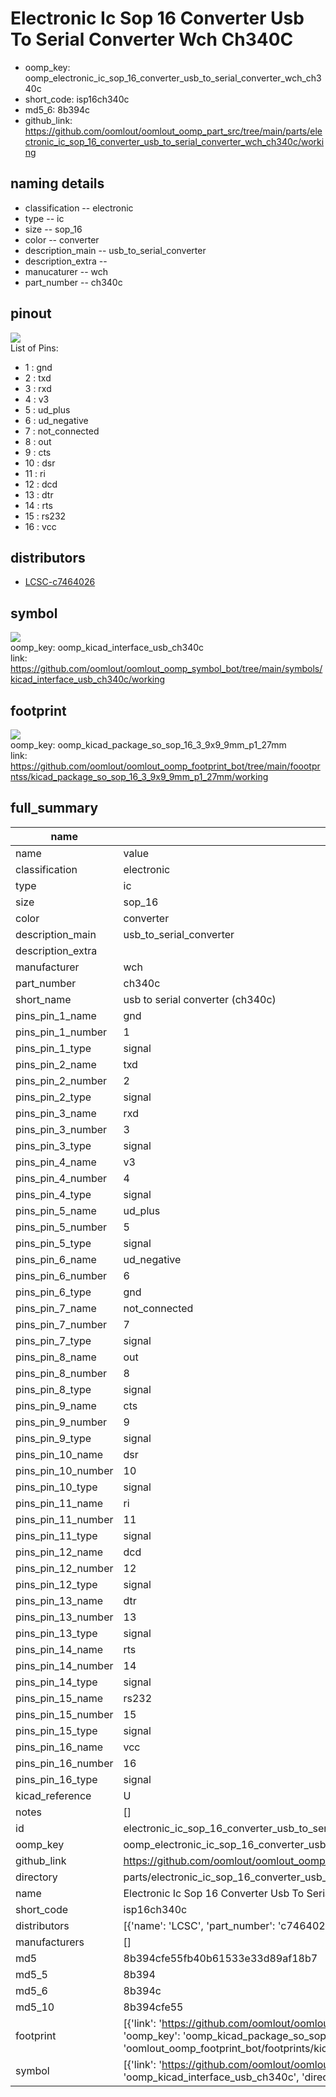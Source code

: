 # Electronic Ic Sop 16 Converter Usb To Serial Converter Wch Ch340C

  
* oomp_key: oomp_electronic_ic_sop_16_converter_usb_to_serial_converter_wch_ch340c 
* short_code: isp16ch340c
* md5_6: 8b394c  
* github_link: https://github.com/oomlout/oomlout_oomp_part_src/tree/main/parts/electronic_ic_sop_16_converter_usb_to_serial_converter_wch_ch340c/working  
## naming details
* classification -- electronic
* type -- ic
* size -- sop_16
* color -- converter
* description_main -- usb_to_serial_converter
* description_extra -- 
* manucaturer -- wch
* part_number -- ch340c
## pinout
![](working_pinout_600.png)  
List of Pins:

* 1 : gnd
* 2 : txd
* 3 : rxd
* 4 : v3
* 5 : ud_plus
* 6 : ud_negative
* 7 : not_connected
* 8 : out
* 9 : cts
* 10 : dsr
* 11 : ri
* 12 : dcd
* 13 : dtr
* 14 : rts
* 15 : rs232
* 16 : vcc
## distributors
* [LCSC-c7464026](https://lcsc.com/product-detail/c7464026.html)  


## symbol

![](symbol/0/working/working_600.png)  
oomp_key: oomp_kicad_interface_usb_ch340c  
link: https://github.com/oomlout/oomlout_oomp_symbol_bot/tree/main/symbols/kicad_interface_usb_ch340c/working  

## footprint

![](footprint/0/working/working_600.png)  
oomp_key: oomp_kicad_package_so_sop_16_3_9x9_9mm_p1_27mm  
link: https://github.com/oomlout/oomlout_oomp_footprint_bot/tree/main/foootprntss/kicad_package_so_sop_16_3_9x9_9mm_p1_27mm/working  

## full_summary
| name | value | 
| --- | --- | 
| name | value | 
| classification | electronic | 
| type | ic | 
| size | sop_16 | 
| color | converter | 
| description_main | usb_to_serial_converter | 
| description_extra |  | 
| manufacturer | wch | 
| part_number | ch340c | 
| short_name | usb to serial converter (ch340c) | 
| pins_pin_1_name | gnd | 
| pins_pin_1_number | 1 | 
| pins_pin_1_type | signal | 
| pins_pin_2_name | txd | 
| pins_pin_2_number | 2 | 
| pins_pin_2_type | signal | 
| pins_pin_3_name | rxd | 
| pins_pin_3_number | 3 | 
| pins_pin_3_type | signal | 
| pins_pin_4_name | v3 | 
| pins_pin_4_number | 4 | 
| pins_pin_4_type | signal | 
| pins_pin_5_name | ud_plus | 
| pins_pin_5_number | 5 | 
| pins_pin_5_type | signal | 
| pins_pin_6_name | ud_negative | 
| pins_pin_6_number | 6 | 
| pins_pin_6_type | gnd | 
| pins_pin_7_name | not_connected | 
| pins_pin_7_number | 7 | 
| pins_pin_7_type | signal | 
| pins_pin_8_name | out | 
| pins_pin_8_number | 8 | 
| pins_pin_8_type | signal | 
| pins_pin_9_name | cts | 
| pins_pin_9_number | 9 | 
| pins_pin_9_type | signal | 
| pins_pin_10_name | dsr | 
| pins_pin_10_number | 10 | 
| pins_pin_10_type | signal | 
| pins_pin_11_name | ri | 
| pins_pin_11_number | 11 | 
| pins_pin_11_type | signal | 
| pins_pin_12_name | dcd | 
| pins_pin_12_number | 12 | 
| pins_pin_12_type | signal | 
| pins_pin_13_name | dtr | 
| pins_pin_13_number | 13 | 
| pins_pin_13_type | signal | 
| pins_pin_14_name | rts | 
| pins_pin_14_number | 14 | 
| pins_pin_14_type | signal | 
| pins_pin_15_name | rs232 | 
| pins_pin_15_number | 15 | 
| pins_pin_15_type | signal | 
| pins_pin_16_name | vcc | 
| pins_pin_16_number | 16 | 
| pins_pin_16_type | signal | 
| kicad_reference | U | 
| notes | [] | 
| id | electronic_ic_sop_16_converter_usb_to_serial_converter_wch_ch340c | 
| oomp_key | oomp_electronic_ic_sop_16_converter_usb_to_serial_converter_wch_ch340c | 
| github_link | https://github.com/oomlout/oomlout_oomp_part_src/tree/main/parts/electronic_ic_sop_16_converter_usb_to_serial_converter_wch_ch340c/working | 
| directory | parts/electronic_ic_sop_16_converter_usb_to_serial_converter_wch_ch340c | 
| name | Electronic Ic Sop 16 Converter Usb To Serial Converter Wch Ch340C | 
| short_code | isp16ch340c | 
| distributors | [{'name': 'LCSC', 'part_number': 'c7464026', 'link': 'https://lcsc.com/product-detail/c7464026.html', 'id': 'distributor_lcsc'}] | 
| manufacturers | [] | 
| md5 | 8b394cfe55fb40b61533e33d89af18b7 | 
| md5_5 | 8b394 | 
| md5_6 | 8b394c | 
| md5_10 | 8b394cfe55 | 
| footprint | [{'link': 'https://github.com/oomlout/oomlout_oomp_footprint_bot/tree/main/foootprntss/kicad_package_so_sop_16_3_9x9_9mm_p1_27mm', 'oomp_key': 'oomp_kicad_package_so_sop_16_3_9x9_9mm_p1_27mm', 'directory': 'oomlout_oomp_footprint_bot/footprints/kicad_package_so_sop_16_3_9x9_9mm_p1_27mm//working/working.kicad_mod'}] | 
| symbol | [{'link': 'https://github.com/oomlout/oomlout_oomp_symbol_bot/tree/main/symbols/kicad_interface_usb_ch340c', 'oomp_key': 'oomp_kicad_interface_usb_ch340c', 'directory': 'oomlout_oomp_symbol_bot/symbols/kicad_interface_usb_ch340c//working/working.kicad_sym'}] | 
